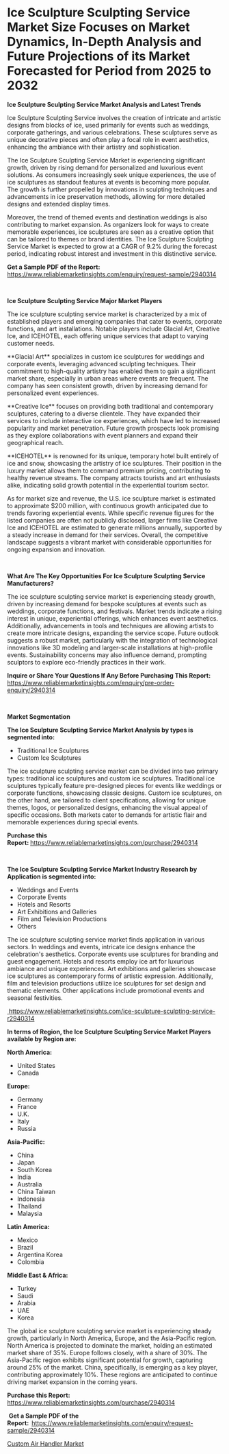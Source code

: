 <p><h1>Ice Sculpture Sculpting Service Market Size Focuses on Market Dynamics, In-Depth Analysis and Future Projections of its Market Forecasted for Period from 2025 to 2032</h1></p><p><strong>Ice Sculpture Sculpting Service Market Analysis and Latest Trends</strong></p>
<p><p>Ice Sculpture Sculpting Service involves the creation of intricate and artistic designs from blocks of ice, used primarily for events such as weddings, corporate gatherings, and various celebrations. These sculptures serve as unique decorative pieces and often play a focal role in event aesthetics, enhancing the ambiance with their artistry and sophistication.</p><p>The Ice Sculpture Sculpting Service Market is experiencing significant growth, driven by rising demand for personalized and luxurious event solutions. As consumers increasingly seek unique experiences, the use of ice sculptures as standout features at events is becoming more popular. The growth is further propelled by innovations in sculpting techniques and advancements in ice preservation methods, allowing for more detailed designs and extended display times.</p><p>Moreover, the trend of themed events and destination weddings is also contributing to market expansion. As organizers look for ways to create memorable experiences, ice sculptures are seen as a creative option that can be tailored to themes or brand identities. The Ice Sculpture Sculpting Service Market is expected to grow at a CAGR of 9.2% during the forecast period, indicating robust interest and investment in this distinctive service.</p></p>
<p><strong>Get a Sample PDF of the Report:&nbsp;</strong> <a href="https://www.reliablemarketinsights.com/enquiry/request-sample/2940314?utm_campaign=3044&utm_medium=2&utm_source=Github&utm_content=ia&utm_term=15032025&utm_id=ice-sculpture-sculpting-service">https://www.reliablemarketinsights.com/enquiry/request-sample/2940314</a></p>
<p>&nbsp;</p>
<p><strong>Ice Sculpture Sculpting Service Major Market Players</strong></p>
<p><p>The ice sculpture sculpting service market is characterized by a mix of established players and emerging companies that cater to events, corporate functions, and art installations. Notable players include Glacial Art, Creative Ice, and ICEHOTEL, each offering unique services that adapt to varying customer needs.</p><p>**Glacial Art** specializes in custom ice sculptures for weddings and corporate events, leveraging advanced sculpting techniques. Their commitment to high-quality artistry has enabled them to gain a significant market share, especially in urban areas where events are frequent. The company has seen consistent growth, driven by increasing demand for personalized event experiences.</p><p>**Creative Ice** focuses on providing both traditional and contemporary sculptures, catering to a diverse clientele. They have expanded their services to include interactive ice experiences, which have led to increased popularity and market penetration. Future growth prospects look promising as they explore collaborations with event planners and expand their geographical reach.</p><p>**ICEHOTEL** is renowned for its unique, temporary hotel built entirely of ice and snow, showcasing the artistry of ice sculptures. Their position in the luxury market allows them to command premium pricing, contributing to healthy revenue streams. The company attracts tourists and art enthusiasts alike, indicating solid growth potential in the experiential tourism sector.</p><p>As for market size and revenue, the U.S. ice sculpture market is estimated to approximate $200 million, with continuous growth anticipated due to trends favoring experiential events. While specific revenue figures for the listed companies are often not publicly disclosed, larger firms like Creative Ice and ICEHOTEL are estimated to generate millions annually, supported by a steady increase in demand for their services. Overall, the competitive landscape suggests a vibrant market with considerable opportunities for ongoing expansion and innovation.</p></p>
<p>&nbsp;</p>
<p><strong>What Are The Key Opportunities For Ice Sculpture Sculpting Service Manufacturers?</strong></p>
<p><p>The ice sculpture sculpting service market is experiencing steady growth, driven by increasing demand for bespoke sculptures at events such as weddings, corporate functions, and festivals. Market trends indicate a rising interest in unique, experiential offerings, which enhances event aesthetics. Additionally, advancements in tools and techniques are allowing artists to create more intricate designs, expanding the service scope. Future outlook suggests a robust market, particularly with the integration of technological innovations like 3D modeling and larger-scale installations at high-profile events. Sustainability concerns may also influence demand, prompting sculptors to explore eco-friendly practices in their work.</p></p>
<p><strong>Inquire or Share Your Questions If Any Before Purchasing This Report:</strong> <a href="https://www.reliablemarketinsights.com/enquiry/pre-order-enquiry/2940314?utm_campaign=3044&utm_medium=2&utm_source=Github&utm_content=ia&utm_term=15032025&utm_id=ice-sculpture-sculpting-service">https://www.reliablemarketinsights.com/enquiry/pre-order-enquiry/2940314</a></p>
<p>&nbsp;</p>
<p><strong>Market Segmentation</strong></p>
<p><strong>The Ice Sculpture Sculpting Service Market Analysis by types is segmented into:</strong></p>
<p><ul><li>Traditional Ice Sculptures</li><li>Custom Ice Sculptures</li></ul></p>
<p><p>The ice sculpture sculpting service market can be divided into two primary types: traditional ice sculptures and custom ice sculptures. Traditional ice sculptures typically feature pre-designed pieces for events like weddings or corporate functions, showcasing classic designs. Custom ice sculptures, on the other hand, are tailored to client specifications, allowing for unique themes, logos, or personalized designs, enhancing the visual appeal of specific occasions. Both markets cater to demands for artistic flair and memorable experiences during special events.</p></p>
<p><strong>Purchase this Report:&nbsp;</strong><a href="https://www.reliablemarketinsights.com/purchase/2940314?utm_campaign=3044&utm_medium=2&utm_source=Github&utm_content=ia&utm_term=15032025&utm_id=ice-sculpture-sculpting-service">https://www.reliablemarketinsights.com/purchase/2940314</a></p>
<p>&nbsp;</p>
<p><strong>The Ice Sculpture Sculpting Service Market Industry Research by Application is segmented into:</strong></p>
<p><ul><li>Weddings and Events</li><li>Corporate Events</li><li>Hotels and Resorts</li><li>Art Exhibitions and Galleries</li><li>Film and Television Productions</li><li>Others</li></ul></p>
<p><p>The ice sculpture sculpting service market finds application in various sectors. In weddings and events, intricate ice designs enhance the celebration's aesthetics. Corporate events use sculptures for branding and guest engagement. Hotels and resorts employ ice art for luxurious ambiance and unique experiences. Art exhibitions and galleries showcase ice sculptures as contemporary forms of artistic expression. Additionally, film and television productions utilize ice sculptures for set design and thematic elements. Other applications include promotional events and seasonal festivities.</p></p>
<p><a href="https://www.reliablemarketinsights.com/ice-sculpture-sculpting-service-r2940314?utm_campaign=3044&utm_medium=2&utm_source=Github&utm_content=ia&utm_term=15032025&utm_id=ice-sculpture-sculpting-service">&nbsp;https://www.reliablemarketinsights.com/ice-sculpture-sculpting-service-r2940314</a></p>
<p><strong>In terms of Region, the Ice Sculpture Sculpting Service Market Players available by Region are:</strong></p>
<p>
    <p> <strong> North America: </strong>
        <ul>
            <li>United States</li>
            <li>Canada</li>
        </ul>
        </p> 
    <p> <strong> Europe: </strong>
        <ul>
            <li>Germany</li>
            <li>France</li>
            <li>U.K.</li>
            <li>Italy</li>
            <li>Russia</li>
        </ul>
        </p> 
    <p> <strong> Asia-Pacific: </strong>
        <ul>
            <li>China</li>
            <li>Japan</li>
            <li>South Korea</li>
            <li>India</li>
            <li>Australia</li>
            <li>China Taiwan</li>
            <li>Indonesia</li>
            <li>Thailand</li>
            <li>Malaysia</li>
        </ul>
        </p> 
    <p> <strong> Latin America: </strong>
        <ul>
            <li>Mexico</li>
            <li>Brazil</li>
            <li>Argentina Korea</li>
            <li>Colombia</li>
        </ul>
        </p> 
    <p> <strong> Middle East & Africa: </strong>
        <ul>
            <li>Turkey</li>
            <li>Saudi</li>
            <li>Arabia</li>
            <li>UAE</li>
            <li>Korea</li>
        </ul>
    </p>
    </p>
<p><p>The global ice sculpture sculpting service market is experiencing steady growth, particularly in North America, Europe, and the Asia-Pacific region. North America is projected to dominate the market, holding an estimated market share of 35%. Europe follows closely, with a share of 30%. The Asia-Pacific region exhibits significant potential for growth, capturing around 25% of the market. China, specifically, is emerging as a key player, contributing approximately 10%. These regions are anticipated to continue driving market expansion in the coming years.</p></p>
<p><strong>Purchase this Report: </strong><a href="https://www.reliablemarketinsights.com/purchase/2940314?utm_campaign=3044&utm_medium=2&utm_source=Github&utm_content=ia&utm_term=15032025&utm_id=ice-sculpture-sculpting-service">https://www.reliablemarketinsights.com/purchase/2940314</a></p>
<p>&nbsp;<strong>Get a Sample PDF of the Report:&nbsp;&nbsp;</strong><a href="https://www.reliablemarketinsights.com/enquiry/request-sample/2940314?utm_campaign=3044&utm_medium=2&utm_source=Github&utm_content=ia&utm_term=15032025&utm_id=ice-sculpture-sculpting-service">https://www.reliablemarketinsights.com/enquiry/request-sample/2940314</a></p>
<p><strong></strong></p>
<p><p><a href="https://github.com/verikaahova/Market-Research-Report-List-1/blob/main/custom-air-handler-market.md?utm_campaign=3044&utm_medium=2&utm_source=Github&utm_content=ia&utm_term=15032025&utm_id=ice-sculpture-sculpting-service">Custom Air Handler Market</a></p></p>